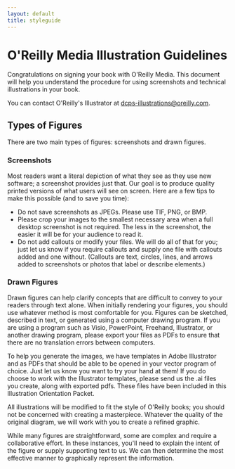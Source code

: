 ```yaml
---
layout: default
title: styleguide
---
```

# O'Reilly Media Illustration Guidelines

Congratulations on signing your book with O'Reilly Media. This document will help you understand the procedure for using screenshots and technical illustrations in your book.

You can contact O'Reilly's Illustrator at dcps-illustrations@oreilly.com.

## Types of Figures

There are two main types of figures: screenshots and drawn figures.

### Screenshots

Most readers want a literal depiction of what they see as they use new software; a screenshot provides just that. Our goal is to produce quality printed versions of what users will see on screen. Here are a few tips to make this possible (and to save you time):

*	Do not save screenshots as JPEGs. Please use TIF, PNG, or BMP.
*	Please crop your images to the smallest necessary area when a full desktop screenshot is not required. The less in the screenshot, the easier it will be for your audience to read it.
*	Do not add callouts or modify your files. We will do all of that for you; just let us know if you require callouts and supply one file with callouts added and one without. (Callouts are text, circles, lines, and arrows added to screenshots or photos that label or describe elements.)


### Drawn Figures

Drawn figures can help clarify concepts that are difficult to convey to your readers through text alone. When initially rendering your figures, you should use whatever method is most comfortable for you. Figures can be sketched, described in text, or generated using a computer drawing program. If you are using a program such as Visio, PowerPoint, Freehand, Illustrator, or another drawing program, please export your files as PDFs to ensure that there are no translation errors between computers.

To help you generate the images, we have templates in Adobe Illustrator and as PDFs that should be able to be opened in your vector program of choice. Just let us know you want to try your hand at them! If you do choose to work with the Illustrator templates, please send us the .ai files you create, along with exported pdfs. These files have been included in this Illustration Orientation Packet.

All illustrations will be modified to fit the style of O'Reilly books; you should not be concerned with creating a masterpiece. Whatever the quality of the original diagram, we will work with you to create a refined graphic.

While many figures are straightforward, some are complex and require a collaborative effort. In these instances, you'll need to explain the intent of the figure or supply supporting text to us. We can then determine the most effective manner to graphically represent the information.

